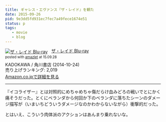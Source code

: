 ```yaml
---
title: ギャレス・エヴァンス『ザ・レイド』を観た
date: 2015-09-26
pid: 9e3dd5fd931ec7fec7a49fece1674e51
status: p
tags:
   - movie
   - blog
---
```


<div class="amazlet-box" style="margin-bottom:0px;"><div class="amazlet-image" style="float:left;margin:0px 12px 1px 0px;"><a href="http://www.amazon.co.jp/exec/obidos/ASIN/B00N9SAHIU/dotimpact-22/ref=nosim/" name="amazletlink" target="_blank"><img src="http://ecx.images-amazon.com/images/I/51V%2BB8IYI2L._SL160_.jpg" alt="ザ・レイド Blu-ray" style="border: none;" /></a></div><div class="amazlet-info" style="line-height:120%; margin-bottom: 10px"><div class="amazlet-name" style="margin-bottom:10px;line-height:120%"><a href="http://www.amazon.co.jp/exec/obidos/ASIN/B00N9SAHIU/dotimpact-22/ref=nosim/" name="amazletlink" target="_blank">ザ・レイド Blu-ray</a><div class="amazlet-powered-date" style="font-size:80%;margin-top:5px;line-height:120%">posted with <a href="http://www.amazlet.com/" title="amazlet" target="_blank">amazlet</a> at 15.09.28</div></div><div class="amazlet-detail">KADOKAWA / 角川書店 (2014-10-24)<br />売り上げランキング: 2,019<br /></div><div class="amazlet-sub-info" style="float: left;"><div class="amazlet-link" style="margin-top: 5px"><a href="http://www.amazon.co.jp/exec/obidos/ASIN/B00N9SAHIU/dotimpact-22/ref=nosim/" name="amazletlink" target="_blank">Amazon.co.jpで詳細を見る</a></div></div></div><div class="amazlet-footer" style="clear: left"></div></div>

---- 

『イコライザー』とは対照的にめちゃめちゃ傷だらけ血みどろの戦いでとにかく痛そうだった。とくにベランダから何回か下のベランダに落ちたシーンのダメージ描写が（いまいちどういうダメージなのかわからないながら）衝撃的だった。

とはいえ、こういう肉体派のアクションはあんまり乗れないな。